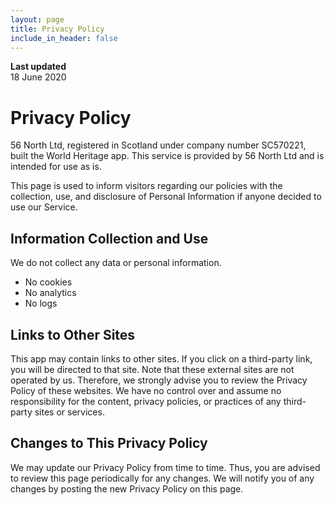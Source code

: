 ```yaml
---
layout: page
title: Privacy Policy
include_in_header: false
---
```


**Last updated**  
18 June 2020

# Privacy Policy

56 North Ltd, registered in Scotland under company number SC570221, built the World Heritage app. This service is provided by 56 North Ltd and is intended for use as is.

This page is used to inform visitors regarding our policies with the collection, use, and disclosure of Personal Information if anyone decided to use our Service.

## Information Collection and Use

We do not collect any data or personal information.

* No cookies
* No analytics
* No logs

## Links to Other Sites

This app may contain links to other sites. If you click on a third-party link, you will be directed to that site. Note that these external sites are not operated by us. Therefore, we strongly advise you to review the Privacy Policy of these websites. We have no control over and assume no responsibility for the content, privacy policies, or practices of any third-party sites or services.

## Changes to This Privacy Policy

We may update our Privacy Policy from time to time. Thus, you are advised to review this page periodically for any changes. We will notify you of any changes by posting the new Privacy Policy on this page.
